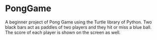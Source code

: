 # PongGame
A beginner project of Pong Game using the Turtle library of Python. Two black bars act as paddles of two players and they hit or miss a blue ball. The score of each player is shown on the screen as well.
